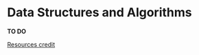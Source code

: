 # Data Structures and Algorithms
**TO DO**


[Resources credit](https://www.reddit.com/r/learnprogramming/comments/3gpvyx/algorithms_and_data_structures_cheat_sheets/)